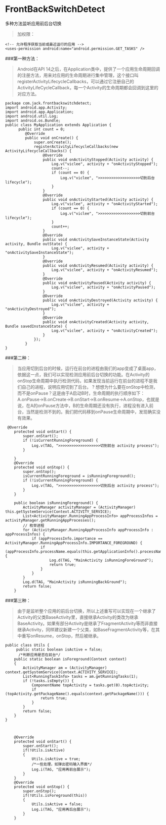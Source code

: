 # FrontBackSwitchDetect
多种方法监听应用前后台切换

>加权限：

```
<!-- 允许程序获取当前或最近运行的应用 -->
<uses-permission android:name="android.permission.GET_TASKS" />
```
  

###第一种方法：
>Android在API 14之后，在Application类中，提供了一个应用生命周期回调的注册方法，用来对应用的生命周期进行集中管理，这个接口叫registerActivityLifecycleCallbacks，可以通过它注册自己的ActivityLifeCycleCallback，每一个Activity的生命周期都会回调到这里的对应方法。

```
package com.jack.frontbackswitchdetect;
import android.app.Activity;
import android.app.Application;
import android.util.Log;
import android.os.Bundle;
public class MyApplication extends Application {
      public int count = 0;
         @Override
         public void onCreate() {
             super.onCreate();
             registerActivityLifecycleCallbacks(new ActivityLifecycleCallbacks() {
                 @Override
                 public void onActivityStopped(Activity activity) {
                     Log.v("viclee", activity + "onActivityStopped");
                     count--;
                     if (count == 0) {
                         Log.v("viclee", ">>>>>>>>>>>>>>>>>>>切到后台  lifecycle");
                     }
                 }
                 @Override
                 public void onActivityStarted(Activity activity) {
                     Log.v("viclee", activity + "onActivityStarted");
                     if (count == 0) {
                         Log.v("viclee", ">>>>>>>>>>>>>>>>>>>切到前台  lifecycle");
                     }
                     count++;
                 }
                 @Override
                 public void onActivitySaveInstanceState(Activity activity, Bundle outState) {
                     Log.v("viclee", activity + "onActivitySaveInstanceState");
                 }
                 @Override
                 public void onActivityResumed(Activity activity) {
                     Log.v("viclee", activity + "onActivityResumed");
                 }
                 @Override
                 public void onActivityPaused(Activity activity) {
                     Log.v("viclee", activity + "onActivityPaused");
                 }
                 @Override
                 public void onActivityDestroyed(Activity activity) {
                     Log.v("viclee", activity + "onActivityDestroyed");
                 }
                 @Override
                 public void onActivityCreated(Activity activity, Bundle savedInstanceState) {
                     Log.v("viclee", activity + "onActivityCreated");
                 }
             });
         }
}   
```


###第二种：
>当应用切到后台的时候，运行在前台的进程由我们的app变成了桌面app，依据这一点，我们可以实现检测应用前后台切换的功能。在Activity的onStop生命周期中执行检测代码，如果发现当前运行在前台的进程不是我们自己的进程，说明应用切到了后台。
?       想想为什么要在onStop中检测，而不是onPause？这是由于A启动B时，生命周期的执行顺序如下：A.onPause->B.onCreate->B.onStart->B.onResume->A.onStop，也就是说，在A的onPause方法中，B的生命周期还没有执行，进程没有进入前台，当然是检测不到的。我们把代码移到onPause生命周期中，发现确实没有效果。

```
 @Override
    protected void onStart() {
        super.onStart();
        if (!isCurrentRunningForeground) {
            Log.v(TAG, ">>>>>>>>>>>>>>>>>>>切到前台 activity process");
        }
        
    }
    @Override
    protected void onStop() {
        super.onStop();
        isCurrentRunningForeground = isRunningForeground();
        if (!isCurrentRunningForeground) {
            Log.v(TAG, ">>>>>>>>>>>>>>>>>>>切到后台 activity process");
        }
    }
   
    public boolean isRunningForeground() {
        ActivityManager activityManager = (ActivityManager) this.getSystemService(Context.ACTIVITY_SERVICE);
        List<ActivityManager.RunningAppProcessInfo> appProcessInfos = activityManager.getRunningAppProcesses();
        // 枚举进程
        for (ActivityManager.RunningAppProcessInfo appProcessInfo : appProcessInfos) {
            if (appProcessInfo.importance == ActivityManager.RunningAppProcessInfo.IMPORTANCE_FOREGROUND) {
                if (appProcessInfo.processName.equals(this.getApplicationInfo().processName)) {
                    Log.d(TAG, "MainActivity isRunningForeGround");
                    return true;
                }
            }
        }
        Log.d(TAG, "MainActivity isRunningBackGround");
        return false;
    }
```
   

###第三种：
>由于是监听整个应用的前后台切换，所以上述重写可以实现在一个继承了Activity的父类BaseActivity里，直接继承Activity的类改为继承BaseActivity。如果有部分Activity是继承了FragmentActivity等而非直接继承Activity，同样建议新建一个父类，如BaseFragmentActivity等，在其中重写onResume，onStop，然后被继承。

```
public class Utils {
     public static boolean isActive = false;
      /*判断应用是否在前台*/
    public static boolean isForeground(Context context)
    {
        ActivityManager am = (ActivityManager) context.getSystemService(Context.ACTIVITY_SERVICE);
        List<RunningTaskInfo> tasks = am.getRunningTasks(1);
        if (!tasks.isEmpty()) {
            ComponentName topActivity = tasks.get(0).topActivity;
            if (topActivity.getPackageName().equals(context.getPackageName())) {
                return true;
            }
        }
        return false;
    }
}



    @Override
    protected void onStart() {
        super.onStart();
        if(!Utils.isActive)
        {
            Utils.isActive = true;
            /*一些处理，如弹出密码输入界面*/
            Log.i(TAG, "应用再前台展示");
        }
    }
    @Override
    protected void onStop() {
        super.onStop();
        if(!Utils.isForeground(this))
        {
            Utils.isActive = false;
            Log.i(TAG, "应用再后台展示");
        }
    }
```

